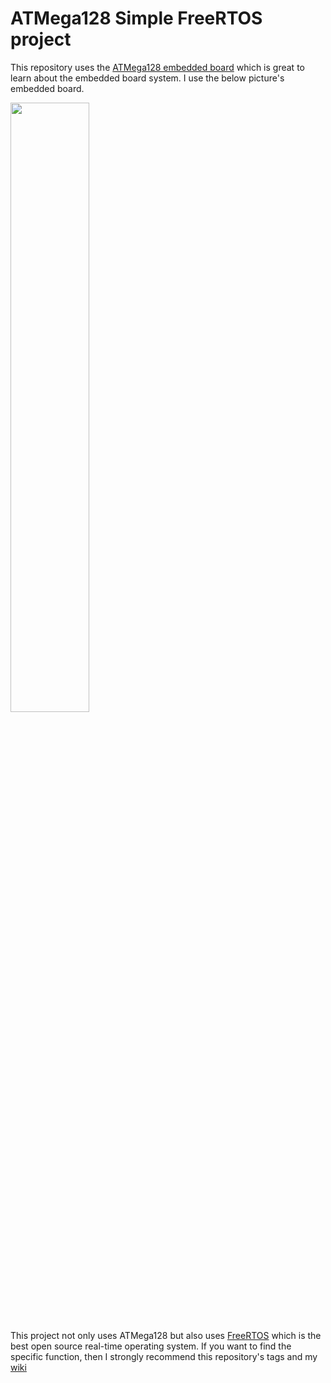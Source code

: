 # ATMega128 Simple FreeRTOS project

This repository uses the [ATMega128 embedded board](http://www.devicemart.co.kr/goods/view?no=32749&NaPm=ct%3Djxr7itzj%7Cci%3Dcheckout%7Ctr%3Dppc%7Ctrx%3D%7Chk%3D5152996465a38d046904b5ddd92334f551f6ac6e)
which is great to learn about the embedded board system.
I use the below picture's embedded board.

<img src="http://www.devicemart.co.kr/data/collect_img/kind_0/goods/large/32749.jpg" width=50%>

This project not only uses ATMega128 but also uses [FreeRTOS](https://www.freertos.org/) which is the best open source real-time operating system.
If you want to find the specific function, then I strongly recommend this repository's tags and my [wiki](https://github.com/BlaCkinkGJ/Atmega128-SimpleProject-FreeRTOS/wiki/Abstraction)


